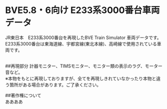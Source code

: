 # BVE5.8・6向け E233系3000番台車両データ

JR東日本　E233系3000番台を再現したBVE Train Simulator 車両データです。<br>
E233系3000番台は東海道線、宇都宮線(東北本線)、高崎線で使用されている車両です。<br><br>

##再現部分
計器モニター、TIMSモニター、モニター類の表示のラグ、モーター音など。<br>
※本物をもとに再現しておりますが、全てを再現しきれていなかったり本物と違う箇所がある場合があります。ご了承ください。

##著作権について<br>
ああああ
